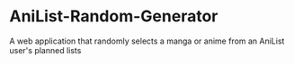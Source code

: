 # AniList-Random-Generator
 A web application that randomly selects a manga or anime from an AniList user's planned lists
